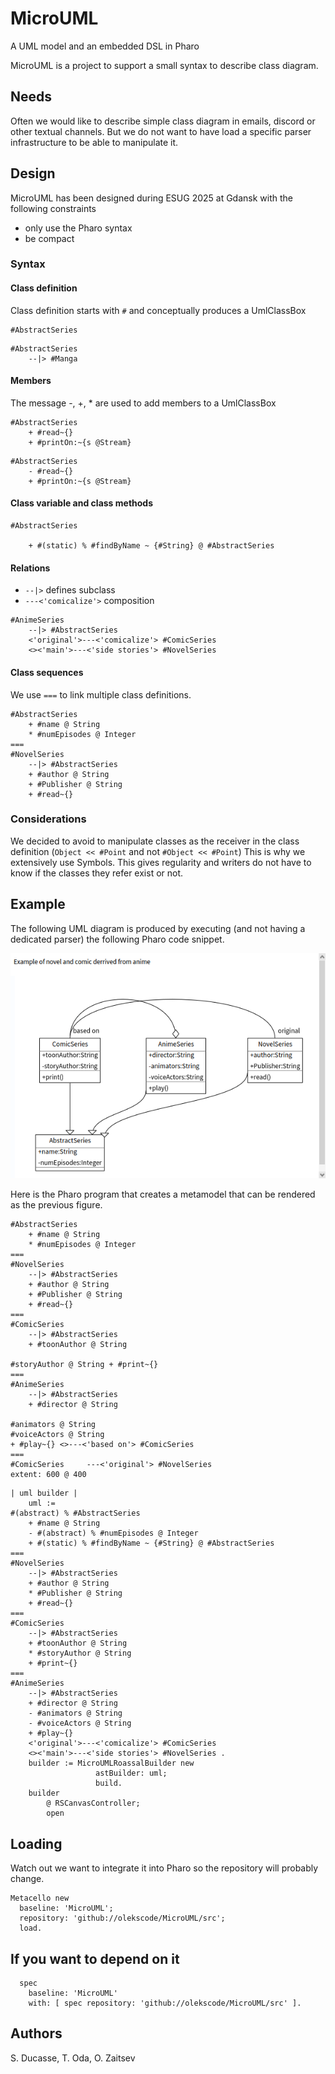 # MicroUML

A UML model and an embedded DSL in Pharo

MicroUML is a project to support a small syntax to describe class diagram. 

## Needs

Often we would like to describe simple class diagram in emails, discord or other textual channels.
But we do not want to have load a specific parser infrastructure to be able to manipulate it. 

## Design 
MicroUML has been designed during ESUG 2025 at Gdansk with the following constraints

- only use the Pharo syntax
- be compact

### Syntax

#### Class definition
Class definition starts with `#` and conceptually produces a UmlClassBox

```
#AbstractSeries 
```

```
#AbstractSeries
    --|> #Manga
```

#### Members

The message -, +, * are used to add members to a UmlClassBox

```
#AbstractSeries
    + #read~{}
    + #printOn:~{s @Stream}
```

```
#AbstractSeries
    - #read~{}
    + #printOn:~{s @Stream}
```

#### Class variable and class methods

```
#AbstractSeries
    
    + #(static) % #findByName ~ {#String} @ #AbstractSeries
```

#### Relations

- ` --|> ` defines subclass
- ` ---<'comicalize'> ` composition

```
#AnimeSeries
    --|> #AbstractSeries 
    <'original'>---<'comicalize'> #ComicSeries 
    <><'main'>---<'side stories'> #NovelSeries 
```

#### Class sequences

We use `===` to link multiple class definitions. 

```pharoscript
#AbstractSeries 
    + #name @ String 
    * #numEpisodes @ Integer
=== 
#NovelSeries 
    --|> #AbstractSeries
    + #author @ String 
    + #Publisher @ String 
    + #read~{}
```



### Considerations 
We decided to avoid to manipulate classes as the receiver in the class definition (`Object << #Point` and not `#Object << #Point`)
This is why we extensively use Symbols. This gives regularity and writers do not have to know if the classes they refer exist or not. 






## Example

The following UML diagram is produced by executing (and not having a dedicated parser) 
the following Pharo code snippet.


![A simple UML based on MicroUML DSL](microUML.png)


Here is the Pharo program that creates a metamodel that can be rendered as the previous figure.

```pharoscript
#AbstractSeries 
    + #name @ String 
    * #numEpisodes @ Integer
=== 
#NovelSeries 
    --|> #AbstractSeries
    + #author @ String 
    + #Publisher @ String 
    + #read~{}
=== 
#ComicSeries 
    --|> #AbstractSeries 
    + #toonAuthor @ String
    
#storyAuthor @ String + #print~{}
=== 
#AnimeSeries
    --|> #AbstractSeries 
    + #director @ String 
    
#animators @ String
#voiceActors @ String
+ #play~{} <>---<'based on'> #ComicSeries
=== 
#ComicSeries     ---<'original'> #NovelSeries 
extent: 600 @ 400
```



```
| uml builder |
    uml := 
#(abstract) % #AbstractSeries 
    + #name @ String 
    - #(abstract) % #numEpisodes @ Integer
    + #(static) % #findByName ~ {#String} @ #AbstractSeries
=== 
#NovelSeries 
    --|> #AbstractSeries
    + #author @ String 
    * #Publisher @ String 
    + #read~{}
=== 
#ComicSeries 
    --|> #AbstractSeries 
    + #toonAuthor @ String
    * #storyAuthor @ String 
    + #print~{} 
=== 
#AnimeSeries
    --|> #AbstractSeries 
    + #director @ String 
    - #animators @ String
    - #voiceActors @ String 
    + #play~{} 
    <'original'>---<'comicalize'> #ComicSeries 
    <><'main'>---<'side stories'> #NovelSeries .
    builder := MicroUMLRoassalBuilder new
                   astBuilder: uml;
                   build.
    builder
        @ RSCanvasController;
        open
```


## Loading
Watch out we want to integrate it into Pharo so the repository will probably change.


```
Metacello new
  baseline: 'MicroUML';
  repository: 'github://olekscode/MicroUML/src';
  load.
```

## If you want to depend on it

```
  spec 
    baseline: 'MicroUML' 
    with: [ spec repository: 'github://olekscode/MicroUML/src' ].
```


## Authors

S. Ducasse, T. Oda, O. Zaitsev
